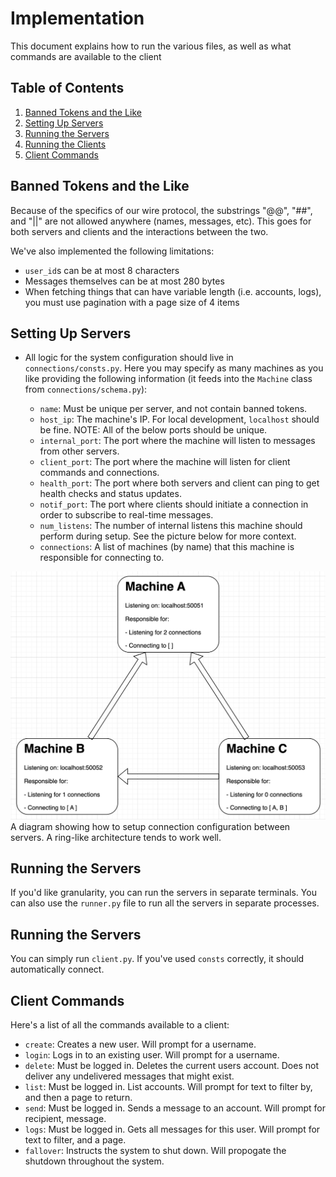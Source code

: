 # Implementation

This document explains how to run the various files, as well as what commands are available to the client

## Table of Contents

1. [Banned Tokens and the Like](#banned-tokens-and-the-like)
2. [Setting Up Servers](#setting-up-servers)
3. [Running the Servers](#running-the-servers)
4. [Running the Clients](#running-the-clients)
5. [Client Commands](#client-commands)

## Banned Tokens and the Like

Because of the specifics of our wire protocol, the substrings "@@", "##", and "||" are not allowed anywhere (names, messages, etc). This goes for both servers and clients and the interactions between the two.

We've also implemented the following limitations:

- `user_id`s can be at most 8 characters
- Messages themselves can be at most 280 bytes
- When fetching things that can have variable length (i.e. accounts, logs), you must use pagination with a page size of 4 items

## Setting Up Servers

- All logic for the system configuration should live in `connections/consts.py`. Here you may specify as many machines as you like providing the following information (it feeds into the `Machine` class from `connections/schema.py`):

  - `name`: Must be unique per server, and not contain banned tokens.
  - `host_ip`: The machine's IP. For local development, `localhost` should be fine. NOTE: All of the below ports should be unique.
  - `internal_port`: The port where the machine will listen to messages from other servers.
  - `client_port`: The port where the machine will listen for client commands and connections.
  - `health_port`: The port where both servers and client can ping to get health checks and status updates.
  - `notif_port`: The port where clients should initiate a connection in order to subscribe to real-time messages.
  - `num_listens`: The number of internal listens this machine should perform during setup. See the picture below for more context.
  - `connections`: A list of machines (by name) that this machine is responsible for connecting to.

![Setup](images/SetupArch.png)
A diagram showing how to setup connection configuration between servers. A ring-like architecture tends to work well.

## Running the Servers

If you'd like granularity, you can run the servers in separate terminals. You can also use the `runner.py` file to run all the servers in separate processes.

## Running the Servers

You can simply run `client.py`. If you've used `consts` correctly, it should automatically connect.

## Client Commands

Here's a list of all the commands available to a client:

- `create`: Creates a new user. Will prompt for a username.
- `login`: Logs in to an existing user. Will prompt for a username.
- `delete`: Must be logged in. Deletes the current users account. Does not deliver any undelivered messages that might exist.
- `list`: Must be logged in. List accounts. Will prompt for text to filter by, and then a page to return.
- `send`: Must be logged in. Sends a message to an account. Will prompt for recipient, message.
- `logs`: Must be logged in. Gets all messages for this user. Will prompt for text to filter, and a page.
- `fallover`: Instructs the system to shut down. Will propogate the shutdown throughout the system.
